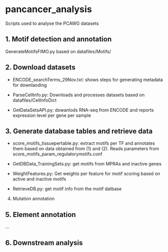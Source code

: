 # pancancer_analysis
Scripts used to analyse the PCAWG datasets

## 1. Motif detection and annotation
GenerateMotifsFIMO.py based on datafiles/Motifs/

## 2. Download datasets

- ENCODE_searchTerms_29Nov.txt: shows steps for generating metadata for downlaoding 

- ParseCellInfo.py: Downloads and processes datasets based on datafiles/CellInfoDict

- GetDataSetsAPI.py: dowanlods RNA-seq from ENCODE and reports expression level per gene per sample 


## 3. Generate database tables and retrieve data

- score_motifs_tissuepertable.py: extract motifs per TF and annotates them based on data obtained from (1) and (2). Reads parameters from score_motifs_param_regulatorymotifs.conf

- GetDBData_TrainingSets.py: get motifs from MPRAs and inactive genes

- WeightFeatures.py: Get weights per feature for motif scoring based on active and inactive motifs

- RetrieveDB.py: get motif info from the motif datbase

4. Mutation annotation


## 5. Element annotation
...

## 6. Downstream analysis
